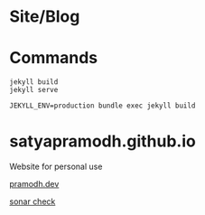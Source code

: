 # Site/Blog

# Commands

    jekyll build
    jekyll serve

    JEKYLL_ENV=production bundle exec jekyll build


# satyapramodh.github.io
Website for personal use

[pramodh.dev](pramodh.dev)


[sonar check](https://sonarwhal.com/scanner/00844386-484a-4b28-b095-c3e85231a3e0)

